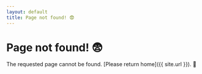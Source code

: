 ```yaml
---
layout: default
title: Page not found! 😨
---
```


<meta name="robots" content="noindex, nofollow">

# Page not found! 😨

The requested page cannot be found. [Please return home]({{ site.url }}). 🏡
